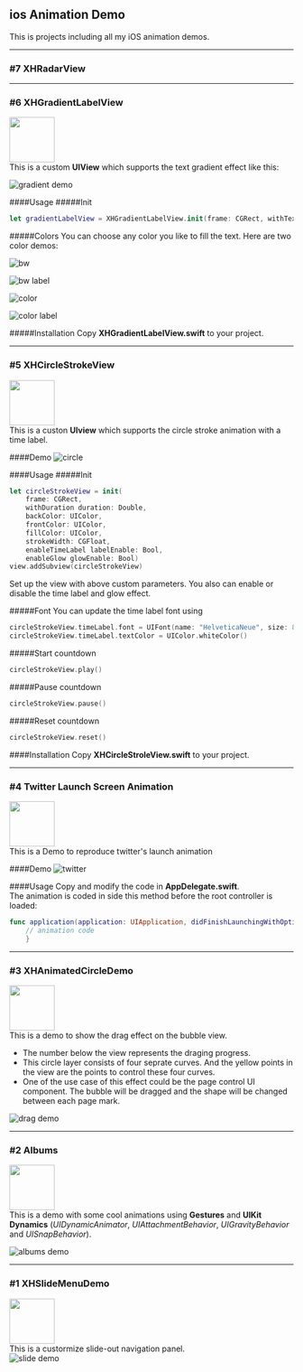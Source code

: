 ## ios Animation Demo
This is projects including all my iOS animation demos.

---
### \#7 XHRadarView



---
### \#6 XHGradientLabelView 
<img src='./06XHGradientLabel/demo/gradient.png' height='80' width='80'></img>  
This is a custom **UIView** which supports the text gradient effect like this:  

![gradient demo](./06XHGradientLabel/demo/gradient.gif)  

####Usage
#####Init

```swift
let gradientLabelView = XHGradientLabelView.init(frame: CGRect, withText text: String, andFont font: UIFont, withColors colors: [CGColor])
```
#####Colors
You can choose any color you like to fill the text. Here are two color demos:  

![bw](./06XHGradientLabel/demo/bw.png)

![bw label](./06XHGradientLabel/demo/bw.gif)  

![color](./06XHGradientLabel/demo/color.png)

![color label](./06XHGradientLabel/demo/color.gif)  

#####Installation
Copy **XHGradientLabelView.swift** to your project.

---
### \#5 XHCircleStrokeView
<img src='./05XHCircleStokeView/demo/circle.png' height='80' width='80'></img>  
This is a custon **UIview** which supports the circle stroke animation with a time label. 

####Demo
![circle](./05XHCircleStokeView/demo/circle.gif)

####Usage
#####Init

```swift
let circleStrokeView = init(
	frame: CGRect, 
	withDuration duration: Double, 
	backColor: UIColor, 
	frontColor: UIColor, 
	fillColor: UIColor, 
	strokeWidth: CGFloat, 
	enableTimeLabel labelEnable: Bool, 
	enableGlow glowEnable: Bool)
view.addSubview(circleStrokeView)
```
Set up the view with above custom parameters. You also can enable or disable the time label and glow effect.  

#####Font
You can update the time label font using  
```swift
circleStrokeView.timeLabel.font = UIFont(name: "HelveticaNeue", size: 80.0)
circleStrokeView.timeLabel.textColor = UIColor.whiteColor()
```

#####Start countdown
```swift
circleStrokeView.play()
```

#####Pause countdown
```swift
circleStrokeView.pause()
```

#####Reset countdown
```swift
circleStrokeView.reset()
```

####Installation
Copy **XHCircleStroleView.swift** to your project.  

---
### \#4 Twitter Launch Screen Animation
<img src='./04TwitterLaunchScreen/demo/star.png' height='80' width='80'></img>  
This is a Demo to reproduce twitter's launch animation

####Demo
![twitter](./04TwitterLaunchScreen/demo/twitter.gif)

####Usage
Copy and modify the code in **AppDelegate.swift**.  
The animation is coded in side this method before the root controller is loaded:  
```swift
func application(application: UIApplication, didFinishLaunchingWithOptions launchOptions: [NSObject: AnyObject]?) -> Bool {
	// animation code
	}
```
---
### \#3 XHAnimatedCircleDemo
<img src='./03XHAnimatedCircleDemo/demo/drag.png' height='80' width='80'></img>    
This is a demo to show the drag effect on the bubble view.  

*	The number below the view represents the draging progress.   
*	This circle layer consists of four seprate curves. And the yellow points in the view are the points to control these four curves.   
*	One of the use case of this effect could be the page control UI component. The bubble will be dragged and the shape will be changed between each page mark.

![drag demo](./03XHAnimatedCircleDemo/demo/drag.gif)

--- 
### \#2 Albums	
<img src='./02Albums/demo/album.png' height='80' width='80'></img>  
This is a demo with some cool animations using **Gestures** and **UIKit Dynamics** (*UIDynamicAnimator*, *UIAttachmentBehavior*, *UIGravityBehavior* and *UISnapBehavior*).		

![albums demo](./02Albums/demo/album.gif)   

---
### \#1 XHSlideMenuDemo	
<img src='./01XHSlideMenuDemo/demo/slide.png' height='80' width='80'></img>  
This is a custormize slide-out navigation panel.  			
![slide demo](./01XHSlideMenuDemo/demo/slide.gif)   
